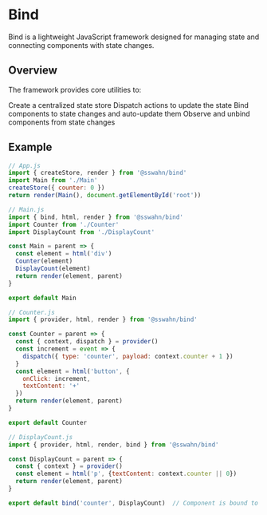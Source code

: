 # Bind
Bind is a lightweight JavaScript framework designed for managing state and connecting components with state changes.

## Overview
The framework provides core utilities to:

Create a centralized state store
Dispatch actions to update the state
Bind components to state changes and auto-update them
Observe and unbind components from state changes

## Example
```javascript
// App.js
import { createStore, render } from '@sswahn/bind'
import Main from './Main'
createStore({ counter: 0 })
return render(Main(), document.getElementById('root'))
```
```javascript
// Main.js
import { bind, html, render } from '@sswahn/bind'
import Counter from './Counter'
import DisplayCount from './DisplayCount'

const Main = parent => {
  const element = html('div')
  Counter(element)
  DisplayCount(element)
  return render(element, parent)
}

export default Main
```
```javascript
// Counter.js
import { provider, html, render } from '@sswahn/bind'

const Counter = parent => {
  const { context, dispatch } = provider()
  const increment = event => {
    dispatch({ type: 'counter', payload: context.counter + 1 })
  }
  const element = html('button', {
    onClick: increment,
    textContent: '+'
  })
  return render(element, parent)
}

export default Counter
```
```javascript
// DisplayCount.js
import { provider, html, render, bind } from '@sswahn/bind'

const DisplayCount = parent => {
  const { context } = provider()
  const element = html('p', {textContent: context.counter || 0})
  return render(element, parent)
}

export default bind('counter', DisplayCount)  // Component is bound to state updates
```

